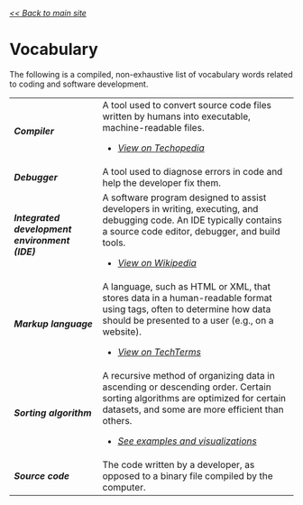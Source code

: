 <style>
a {
  font-style: italic;
}
</style>

<a href="..">&lt;&lt; Back to main site</a>

# Vocabulary

The following is a compiled, non-exhaustive list of vocabulary words related to coding and software development.

<table>
  <tr>
    <td><b><i>Compiler</i></b></td>
    <td>A tool used to convert source code files written by humans into executable, machine-readable files.<ul>
        <li><a href="https://www.techopedia.com/definition/3912/compiler">View on Techopedia</a>
    </ul></td>
  </tr>
  <tr>
    <td><b><i>Debugger</i></b></td>
    <td>A tool used to diagnose errors in code and help the developer fix them.</td>
  </tr>
  <tr>
    <td><b><i>Integrated development environment (IDE)</i></b></td>
    <td>A software program designed to assist developers in writing, executing, and debugging code.  An IDE typically contains a source code editor, debugger, and build tools.<ul>
        <li><a href="https://en.wikipedia.org/wiki/Integrated_development_environment">View on Wikipedia</a>
    </ul></td>
  </tr>
  <tr>
    <td><b><i>Markup language</i></b></td>
    <td>A language, such as HTML or XML, that stores data in a human-readable format using tags, often to determine how data should be presented to a user (e.g., on a website).<ul>
        <li><a href="https://techterms.com/definition/markup_language">View on TechTerms</a>
    </ul></td>
  </tr>
  <tr>
    <td><b><i>Sorting algorithm</i></b></td>
    <td>A recursive method of organizing data in ascending or descending order.  Certain sorting algorithms are optimized for certain datasets, and some are more efficient than others.<ul>
        <li><a href="https://www.toptal.com/developers/sorting-algorithms">See examples and visualizations</a>
    </ul></td>
  </tr>
  <tr>
    <td><b><i>Source code</i></b></td>
    <td>The code written by a developer, as opposed to a binary file compiled by the computer.</td>
  </tr>
</table>